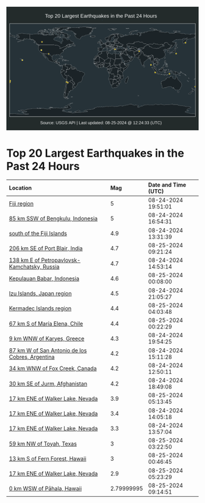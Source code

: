 ![Map](./map.png)

# Top 20 Largest Earthquakes in the Past 24 Hours

| Location | Mag | Date and Time (UTC) |
|:---|:---|:---|
| [Fiji region](https://earthquake.usgs.gov/earthquakes/eventpage/us7000n983) | 5 | 08-24-2024 19:51:01 |
| [85 km SSW of Bengkulu, Indonesia](https://earthquake.usgs.gov/earthquakes/eventpage/us7000n97n) | 5 | 08-24-2024 16:54:31 |
| [south of the Fiji Islands](https://earthquake.usgs.gov/earthquakes/eventpage/us7000n970) | 4.9 | 08-24-2024 13:31:39 |
| [206 km SE of Port Blair, India](https://earthquake.usgs.gov/earthquakes/eventpage/us7000n9ak) | 4.7 | 08-25-2024 09:21:24 |
| [138 km E of Petropavlovsk-Kamchatsky, Russia](https://earthquake.usgs.gov/earthquakes/eventpage/us7000n97b) | 4.7 | 08-24-2024 14:53:14 |
| [Kepulauan Babar, Indonesia](https://earthquake.usgs.gov/earthquakes/eventpage/us7000n98n) | 4.6 | 08-25-2024 00:08:00 |
| [Izu Islands, Japan region](https://earthquake.usgs.gov/earthquakes/eventpage/us7000n989) | 4.5 | 08-24-2024 21:05:27 |
| [Kermadec Islands region](https://earthquake.usgs.gov/earthquakes/eventpage/us7000n99h) | 4.4 | 08-25-2024 04:03:48 |
| [67 km S of María Elena, Chile](https://earthquake.usgs.gov/earthquakes/eventpage/us7000n98p) | 4.4 | 08-25-2024 00:22:29 |
| [9 km WNW of Karyes, Greece](https://earthquake.usgs.gov/earthquakes/eventpage/us7000n984) | 4.3 | 08-24-2024 19:54:25 |
| [87 km W of San Antonio de los Cobres, Argentina](https://earthquake.usgs.gov/earthquakes/eventpage/us7000n97e) | 4.2 | 08-24-2024 15:11:28 |
| [34 km WNW of Fox Creek, Canada](https://earthquake.usgs.gov/earthquakes/eventpage/us7000n96l) | 4.2 | 08-24-2024 12:50:11 |
| [30 km SE of Jurm, Afghanistan](https://earthquake.usgs.gov/earthquakes/eventpage/us7000n97z) | 4.2 | 08-24-2024 18:49:08 |
| [17 km ENE of Walker Lake, Nevada](https://earthquake.usgs.gov/earthquakes/eventpage/nn00882964) | 3.9 | 08-25-2024 05:13:45 |
| [17 km ENE of Walker Lake, Nevada](https://earthquake.usgs.gov/earthquakes/eventpage/nn00882938) | 3.4 | 08-24-2024 14:05:18 |
| [17 km ENE of Walker Lake, Nevada](https://earthquake.usgs.gov/earthquakes/eventpage/nn00882931) | 3.3 | 08-24-2024 13:57:04 |
| [59 km NW of Toyah, Texas](https://earthquake.usgs.gov/earthquakes/eventpage/us7000n997) | 3 | 08-25-2024 03:22:50 |
| [13 km S of Fern Forest, Hawaii](https://earthquake.usgs.gov/earthquakes/eventpage/us7000n98t) | 3 | 08-25-2024 00:46:45 |
| [17 km ENE of Walker Lake, Nevada](https://earthquake.usgs.gov/earthquakes/eventpage/nn00882969) | 2.9 | 08-25-2024 05:23:29 |
| [0 km WSW of Pāhala, Hawaii](https://earthquake.usgs.gov/earthquakes/eventpage/hv74423032) | 2.79999995 | 08-25-2024 09:14:51 |

